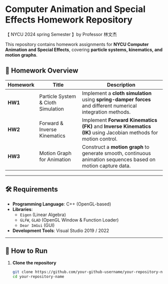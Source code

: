 # Computer Animation and Special Effects Homework Repository

【 NYCU 2024 spring Semester 】by Professor 林文杰

This repository contains homework assignments for **NYCU Computer Animation and Special Effects**, covering **particle systems, kinematics, and motion graphs**.

## 📂 Homework Overview

| Homework | Title | Description |
|----------|---------------------------------|------------------------------------------------------------|
| **HW1** | Particle System & Cloth Simulation | Implement a **cloth simulation** using **spring-damper forces** and different numerical integration methods. |
| **HW2** | Forward & Inverse Kinematics | Implement **Forward Kinematics (FK)** and **Inverse Kinematics (IK)** using Jacobian methods for motion control. |
| **HW3** | Motion Graph for Animation | Construct a **motion graph** to generate smooth, continuous animation sequences based on motion capture data. |

---

## 🛠 Requirements
- **Programming Language**: C++ (OpenGL-based)
- **Libraries**:
  - `Eigen` (Linear Algebra)
  - `GLFW`, `GLAD` (OpenGL Window & Function Loader)
  - `Dear ImGui` (GUI)
- **Development Tools**: Visual Studio 2019 / 2022

---

## 🚀 How to Run
1. **Clone the repository**
   ```bash
   git clone https://github.com/your-github-username/your-repository-name.git
   cd your-repository-name
